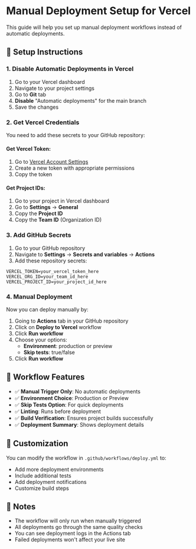 # Manual Deployment Setup for Vercel

This guide will help you set up manual deployment workflows instead of automatic deployments.

## 🚀 Setup Instructions

### 1. Disable Automatic Deployments in Vercel

1. Go to your Vercel dashboard
2. Navigate to your project settings
3. Go to **Git** tab
4. **Disable** "Automatic deployments" for the main branch
5. Save the changes

### 2. Get Vercel Credentials

You need to add these secrets to your GitHub repository:

#### Get Vercel Token:
1. Go to [Vercel Account Settings](https://vercel.com/account/tokens)
2. Create a new token with appropriate permissions
3. Copy the token

#### Get Project IDs:
1. Go to your project in Vercel dashboard
2. Go to **Settings** → **General**
3. Copy the **Project ID**
4. Copy the **Team ID** (Organization ID)

### 3. Add GitHub Secrets

1. Go to your GitHub repository
2. Navigate to **Settings** → **Secrets and variables** → **Actions**
3. Add these repository secrets:

```
VERCEL_TOKEN=your_vercel_token_here
VERCEL_ORG_ID=your_team_id_here
VERCEL_PROJECT_ID=your_project_id_here
```

### 4. Manual Deployment

Now you can deploy manually by:

1. Going to **Actions** tab in your GitHub repository
2. Click on **Deploy to Vercel** workflow
3. Click **Run workflow**
4. Choose your options:
   - **Environment**: production or preview
   - **Skip tests**: true/false
5. Click **Run workflow**

## 🎯 Workflow Features

- ✅ **Manual Trigger Only**: No automatic deployments
- ✅ **Environment Choice**: Production or Preview
- ✅ **Skip Tests Option**: For quick deployments
- ✅ **Linting**: Runs before deployment
- ✅ **Build Verification**: Ensures project builds successfully
- ✅ **Deployment Summary**: Shows deployment details

## 🔧 Customization

You can modify the workflow in `.github/workflows/deploy.yml` to:
- Add more deployment environments
- Include additional tests
- Add deployment notifications
- Customize build steps

## 📝 Notes

- The workflow will only run when manually triggered
- All deployments go through the same quality checks
- You can see deployment logs in the Actions tab
- Failed deployments won't affect your live site
